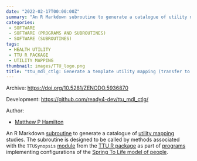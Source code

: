 ```yaml
---
date: "2022-02-17T00:00:00Z"
summary: "An R Markdown subroutine to generate a catalogue of utility mapping models designed for use in conjunction with the TTU R package..."
categories:
 - SOFTWARE
 - SOFTWARE (PROGRAMS AND SUBROUTINES)
 - SOFTWARE (SUBROUTINES)
tags:
 - HEALTH UTILITY
 - TTU R PACKAGE
 - UTILITY MAPPING
thumbnail: images/TTU_logo.png
title: "ttu_mdl_ctlg: Generate a template utility mapping (transfer to utility) model catalogue"
---
```


Archive: https://doi.org/10.5281/ZENODO.5936870

Development: https://github.com/ready4-dev/ttu_mdl_ctlg/

Author:
 - [Matthew P Hamilton](https://mph-economist.netlify.app/)

An R Markdown [subroutine](../) to generate a catalogue of [utility mapping](../../../../tags/utility-mapping/) studies. The subroutine is designed to be called by methods associated with the `TTUSynopsis` [module](../../../../project/a_ready4-project/modules/) from the [TTU R package](../../../../publications/libraries/gao_zenodo_2022_ttu_/) as part of [programs](../../programs/) implementing configurations of the [Spring To Life model of people](../../../project/c_springtolife-project/). 

